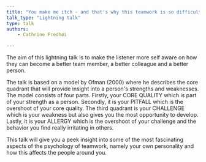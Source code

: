 ```yaml
---
title: "You make me itch - and that's why this teamwork is so difficult "
talk_type: "Lightning talk"
type: talk
authors:
    - Cathrine Fredhøi

---
```

The aim of this lightning talk is to make the listener more self aware on how they can become a better team member, a better colleague and a better person.  

The talk is based on a model by Ofman (2000) where he describes the core quadrant that will provide insight into a person's strengths and weaknesses. The model consists of four parts. Firstly, your CORE QUALITY which is part of your strength as a person. Secondly, it is your PITFALL which is the overshoot of your core quality. The third quadrant is your CHALLENGE which is your weakness but also gives you the most opportunity to develop. Lastly, it is your ALLERGY which is the overshoot of your challenge and the behavior you find really irritating in others. 

This talk will give you a peek insight into some of the most fascinating aspects of the psychology of teamwork, namely your own personality and how this affects the people around you.

